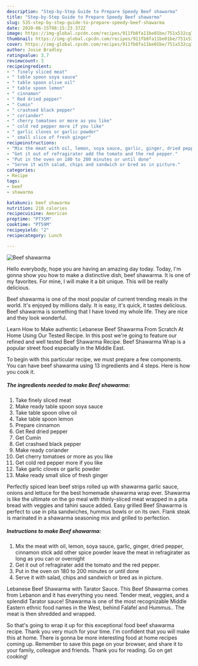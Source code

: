 ```yaml
---
description: "Step-by-Step Guide to Prepare Speedy Beef shawarma"
title: "Step-by-Step Guide to Prepare Speedy Beef shawarma"
slug: 535-step-by-step-guide-to-prepare-speedy-beef-shawarma
date: 2020-06-15T08:15:23.372Z
image: https://img-global.cpcdn.com/recipes/911fb8fa11be01be/751x532cq70/beef-shawarma-recipe-main-photo.jpg
thumbnail: https://img-global.cpcdn.com/recipes/911fb8fa11be01be/751x532cq70/beef-shawarma-recipe-main-photo.jpg
cover: https://img-global.cpcdn.com/recipes/911fb8fa11be01be/751x532cq70/beef-shawarma-recipe-main-photo.jpg
author: Josie Bradley
ratingvalue: 3.7
reviewcount: 3
recipeingredient:
- " finely sliced meat"
- " table spoon soya sauce"
- " table spoon olive oil"
- " table spoon lemon"
- " cinnamon"
- " Red dried pepper"
- " Cumin"
- " crashsed black pepper"
- " coriander"
- " cherry tomatoes or more as you like"
- " cold red pepper more if you like"
- " garlic cloves or garlic powder"
- " small slice of fresh ginger"
recipeinstructions:
- "Mix the meat with oil, lemon, soya sauce, garlic, ginger, dried pepper, cinnamon stick add other spice powder leave the meat in refragirater as long as you can or overnight"
- "Get it out of refragirater add the tomato and the red pepper."
- "Put in the oven on 180 to 200 minutes or until done"
- "Serve it with salad, chips and sandwich or bred as in picture."
categories:
- Recipe
tags:
- beef
- shawarma

katakunci: beef shawarma 
nutrition: 210 calories
recipecuisine: American
preptime: "PT35M"
cooktime: "PT59M"
recipeyield: "2"
recipecategory: Lunch

---
```



![Beef shawarma](https://img-global.cpcdn.com/recipes/911fb8fa11be01be/751x532cq70/beef-shawarma-recipe-main-photo.jpg)

Hello everybody, hope you are having an amazing day today. Today, I'm gonna show you how to make a distinctive dish, beef shawarma. It is one of my favorites. For mine, I will make it a bit unique. This will be really delicious.

Beef shawarma is one of the most popular of current trending meals in the world. It's enjoyed by millions daily. It is easy, it's quick, it tastes delicious. Beef shawarma is something that I have loved my whole life. They are nice and they look wonderful.

Learn How to Make authentic Lebanese Beef Shawarma From Scratch At Home Using Our Tested Recipe. In this post we&#39;re going to feature our refined and well tested Beef Shawarma Recipe. Beef Shawarma Wrap is a popular street food especially in the Middle East.


To begin with this particular recipe, we must prepare a few components. You can have beef shawarma using 13 ingredients and 4 steps. Here is how you cook it.

<!--inarticleads1-->

##### The ingredients needed to make Beef shawarma:

1. Take  finely sliced meat
1. Make ready  table spoon soya sauce
1. Take  table spoon olive oil
1. Take  table spoon lemon
1. Prepare  cinnamon
1. Get  Red dried pepper
1. Get  Cumin
1. Get  crashsed black pepper
1. Make ready  coriander
1. Get  cherry tomatoes or more as you like
1. Get  cold red pepper more if you like
1. Take  garlic cloves or garlic powder
1. Make ready  small slice of fresh ginger


Perfectly spiced lean beef strips rolled up with shawarma garlic sauce, onions and lettuce for the best homemade shawarma wrap ever. Shawarma is like the ultimate on the go meal with thinly-sliced meat wrapped in a pita bread with veggies and tahini sauce added. Easy grilled Beef Shawarma is perfect to use in pita sandwiches, hummus bowls or on its own. Flank steak is marinated in a shawarma seasoning mix and grilled to perfection. 

<!--inarticleads2-->

##### Instructions to make Beef shawarma:

1. Mix the meat with oil, lemon, soya sauce, garlic, ginger, dried pepper, cinnamon stick add other spice powder leave the meat in refragirater as long as you can or overnight
1. Get it out of refragirater add the tomato and the red pepper.
1. Put in the oven on 180 to 200 minutes or until done
1. Serve it with salad, chips and sandwich or bred as in picture.


Lebanese Beef Shawarma with Tarator Sauce. This Beef Shawarma comes from Lebanon and it has everything you need. Tender meat, veggies, and a splendid Tarator sauce! Shawarma is one of the most recognizable Middle Eastern ethnic food names in the West, behind Falafel and Hummus.. The meat is then shredded and wrapped. 

So that's going to wrap it up for this exceptional food beef shawarma recipe. Thank you very much for your time. I'm confident that you will make this at home. There is gonna be more interesting food at home recipes coming up. Remember to save this page on your browser, and share it to your family, colleague and friends. Thank you for reading. Go on get cooking!

